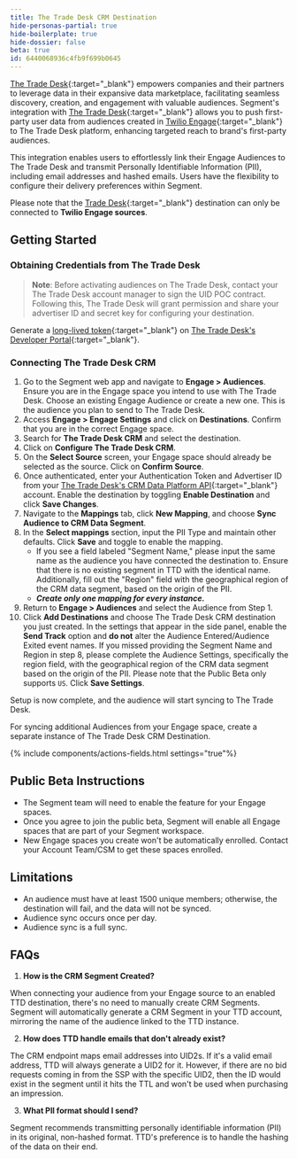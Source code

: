 ```yaml
---
title: The Trade Desk CRM Destination
hide-personas-partial: true
hide-boilerplate: true
hide-dossier: false
beta: true
id: 6440068936c4fb9f699b0645
---
```


[The Trade Desk](https://www.thetradedesk.com/us){:target="_blank"} empowers companies and their partners to leverage data in their expansive data marketplace, facilitating seamless discovery, creation, and engagement with valuable audiences. Segment's integration with [The Trade Desk](https://www.thetradedesk.com/us){:target="_blank"} allows you to push first-party user data from audiences created in [Twilio Engage](https://www.twilio.com/en-us/engage){:target="_blank"} to The Trade Desk platform, enhancing targeted reach to brand's first-party audiences.

This integration enables users to effortlessly link their Engage Audiences to The Trade Desk and transmit Personally Identifiable Information (PII), including email addresses and hashed emails. Users have the flexibility to configure their delivery preferences within Segment.

Please note that the [Trade Desk](https://www.thetradedesk.com/us){:target="_blank"} destination can only be connected to **Twilio Engage sources**.

## Getting Started

### Obtaining Credentials from The Trade Desk

> **Note**: 
> Before activating audiences on The Trade Desk, contact your The Trade Desk account manager to sign the UID POC contract. Following this, The Trade Desk will grant permission and share your advertiser ID and secret key for configuring your destination.

Generate a [long-lived token](https://partner.thetradedesk.com/v3/portal/api/doc/Authentication#ui-method-create){:target="_blank"} on [The Trade Desk's Developer Portal](https://api.thetradedesk.com/v3/tokens){:target="_blank"}.

### Connecting The Trade Desk CRM

1. Go to the Segment web app and navigate to **Engage > Audiences**. Ensure you are in the Engage space you intend to use with The Trade Desk. Choose an existing Engage Audience or create a new one. This is the audience you plan to send to The Trade Desk.
2. Access **Engage > Engage Settings** and click on **Destinations**. Confirm that you are in the correct Engage space.
3. Search for **The Trade Desk CRM** and select the destination.
4. Click on **Configure The Trade Desk CRM**.
5. On the **Select Source** screen, your Engage space should already be selected as the source. Click on **Confirm Source**.
6. Once authenticated, enter your Authentication Token and Advertiser ID from your [The Trade Desk's CRM Data Platform API](https://api.thetradedesk.com/v3/portal/data/doc/DataIntegrateCRMData){:target="_blank"} account. Enable the destination by toggling **Enable Destination** and click **Save Changes**.
7. Navigate to the **Mappings** tab, click **New Mapping**, and choose **Sync Audience to CRM Data Segment**.
8. In the **Select mappings** section, input the PII Type and maintain other defaults. Click **Save** and toggle to enable the mapping.
   - If you see a field labeled "Segment Name," please input the same name as the audience you have connected the destination to. Ensure that there is no existing segment in TTD with the identical name.  Additionally, fill out the "Region" field with the geographical region of the CRM data segment, based on the origin of the PII.
   - _**Create only one mapping for every instance.**_
9. Return to **Engage > Audiences** and select the Audience from Step 1.
10. Click **Add Destinations** and choose The Trade Desk CRM destination you just created. In the settings that appear in the side panel, enable the **Send Track** option and **do not** alter the Audience Entered/Audience Exited event names. If you missed providing the Segment Name and Region in step 8, please complete the Audience Settings, specifically the region field, with the geographical region of the CRM data segment based on the origin of the PII. Please note that the Public Beta only supports `US`. Click **Save Settings**.

Setup is now complete, and the audience will start syncing to The Trade Desk.

For syncing additional Audiences from your Engage space, create a separate instance of The Trade Desk CRM Destination.

{% include components/actions-fields.html settings="true"%}

## Public Beta Instructions

* The Segment team will need to enable the feature for your Engage spaces.
* Once you agree to join the public beta, Segment will enable all Engage spaces that are part of your Segment workspace.
* New Engage spaces you create won't be automatically enrolled. Contact your Account Team/CSM to get these spaces enrolled.

## Limitations

* An audience must have at least 1500 unique members; otherwise, the destination will fail, and the data will not be synced.
* Audience sync occurs once per day.
* Audience sync is a full sync.

## FAQs

1. **How is the CRM Segment Created?**

When connecting your audience from your Engage source to an enabled TTD destination, there's no need to manually create CRM Segments. Segment will automatically generate a CRM Segment in your TTD account, mirroring the name of the audience linked to the TTD instance.

2. **How does TTD handle emails that don't already exist?**

The CRM endpoint maps email addresses into UID2s. If it's a valid email address, TTD will always generate a UID2 for it. However, if there are no bid requests coming in from the SSP with the specific UID2, then the ID would exist in the segment until it hits the TTL and won't be used when purchasing an impression.

3. **What PII format should I send?**

Segment recommends transmitting personally identifiable information (PII) in its original, non-hashed format. TTD's preference is to handle the hashing of the data on their end.